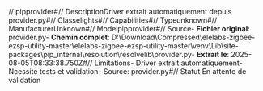// pipprovider#// DescriptionDriver extrait automatiquement depuis provider.py#// Classelights#// Capabilities#// Typeunknown#// ManufacturerUnknown#// Modelpipprovider#// Source- **Fichier original**: provider.py- **Chemin complet**: D:\Download\Compressed\elelabs-zigbee-ezsp-utility-master\elelabs-zigbee-ezsp-utility-master\venv\Lib\site-packages\pip\_internal\resolution\resolvelib\provider.py- **Extrait le**: 2025-08-05T08:33:38.750Z#// Limitations- Driver extrait automatiquement- Ncessite tests et validation- Source: provider.py#// Statut En attente de validation